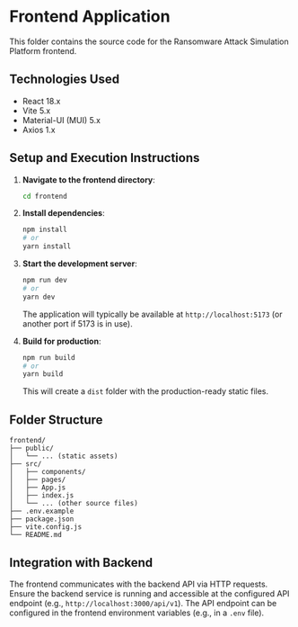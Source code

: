 # Frontend Application

This folder contains the source code for the Ransomware Attack Simulation Platform frontend.

## Technologies Used
- React 18.x
- Vite 5.x
- Material-UI (MUI) 5.x
- Axios 1.x

## Setup and Execution Instructions

1.  **Navigate to the frontend directory**:
    ```bash
    cd frontend
    ```

2.  **Install dependencies**:
    ```bash
    npm install
    # or
    yarn install
    ```

3.  **Start the development server**:
    ```bash
    npm run dev
    # or
    yarn dev
    ```
    The application will typically be available at `http://localhost:5173` (or another port if 5173 is in use).

4.  **Build for production**:
    ```bash
    npm run build
    # or
    yarn build
    ```
    This will create a `dist` folder with the production-ready static files.

## Folder Structure

```
frontend/
├── public/
│   └── ... (static assets)
├── src/
│   ├── components/
│   ├── pages/
│   ├── App.js
│   ├── index.js
│   └── ... (other source files)
├── .env.example
├── package.json
├── vite.config.js
└── README.md
```

## Integration with Backend

The frontend communicates with the backend API via HTTP requests. Ensure the backend service is running and accessible at the configured API endpoint (e.g., `http://localhost:3000/api/v1`). The API endpoint can be configured in the frontend environment variables (e.g., in a `.env` file).
